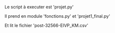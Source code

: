 Le script à executer est 'projet.py'

Il prend en module 'fonctions.py' et 'projet1_final.py'

Et lit le fichier 'post-32566-EIVP_KM.csv'

